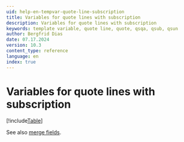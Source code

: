 ```yaml
---
uid: help-en-tempvar-quote-line-subscription
title: Variables for quote lines with subscription
description: Variables for quote lines with subscription
keywords: template variable, quote line, quote, qsqa, qsub, qsun
author: Bergfrid Dias
date: 07.17.2024
version: 10.3
content_type: reference
language: en
index: true
---
```


# Variables for quote lines with subscription

[!include[Table](../../../../../common/includes/variable/table-quote-line-sub.md)]

See also [merge fields][1].

<!-- Referenced links -->
[1]: ../merge-fields/index.md
